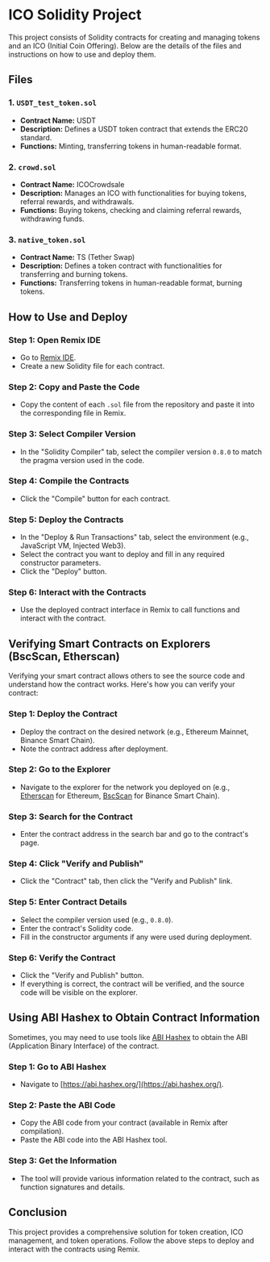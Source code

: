 # ICO Solidity Project

This project consists of Solidity contracts for creating and managing tokens and an ICO (Initial Coin Offering). Below are the details of the files and instructions on how to use and deploy them.

## Files

### 1. `USDT_test_token.sol`
- **Contract Name:** USDT
- **Description:** Defines a USDT token contract that extends the ERC20 standard.
- **Functions:** Minting, transferring tokens in human-readable format.

### 2. `crowd.sol`
- **Contract Name:** ICOCrowdsale
- **Description:** Manages an ICO with functionalities for buying tokens, referral rewards, and withdrawals.
- **Functions:** Buying tokens, checking and claiming referral rewards, withdrawing funds.

### 3. `native_token.sol`
- **Contract Name:** TS (Tether Swap)
- **Description:** Defines a token contract with functionalities for transferring and burning tokens.
- **Functions:** Transferring tokens in human-readable format, burning tokens.

## How to Use and Deploy

### Step 1: Open Remix IDE
- Go to [Remix IDE](https://remix.ethereum.org/).
- Create a new Solidity file for each contract.

### Step 2: Copy and Paste the Code
- Copy the content of each `.sol` file from the repository and paste it into the corresponding file in Remix.

### Step 3: Select Compiler Version
- In the "Solidity Compiler" tab, select the compiler version `0.8.0` to match the pragma version used in the code.

### Step 4: Compile the Contracts
- Click the "Compile" button for each contract.

### Step 5: Deploy the Contracts
- In the "Deploy & Run Transactions" tab, select the environment (e.g., JavaScript VM, Injected Web3).
- Select the contract you want to deploy and fill in any required constructor parameters.
- Click the "Deploy" button.

### Step 6: Interact with the Contracts
- Use the deployed contract interface in Remix to call functions and interact with the contract.


## Verifying Smart Contracts on Explorers (BscScan, Etherscan)

Verifying your smart contract allows others to see the source code and understand how the contract works. Here's how you can verify your contract:

### Step 1: Deploy the Contract
- Deploy the contract on the desired network (e.g., Ethereum Mainnet, Binance Smart Chain).
- Note the contract address after deployment.

### Step 2: Go to the Explorer
- Navigate to the explorer for the network you deployed on (e.g., [Etherscan](https://etherscan.io/) for Ethereum, [BscScan](https://bscscan.com/) for Binance Smart Chain).

### Step 3: Search for the Contract
- Enter the contract address in the search bar and go to the contract's page.

### Step 4: Click "Verify and Publish"
- Click the "Contract" tab, then click the "Verify and Publish" link.

### Step 5: Enter Contract Details
- Select the compiler version used (e.g., `0.8.0`).
- Enter the contract's Solidity code.
- Fill in the constructor arguments if any were used during deployment.

### Step 6: Verify the Contract
- Click the "Verify and Publish" button.
- If everything is correct, the contract will be verified, and the source code will be visible on the explorer.

## Using ABI Hashex to Obtain Contract Information

Sometimes, you may need to use tools like [ABI Hashex](https://abi.hashex.org/) to obtain the ABI (Application Binary Interface) of the contract.

### Step 1: Go to ABI Hashex
- Navigate to [https://abi.hashex.org/](https://abi.hashex.org/).

### Step 2: Paste the ABI Code
- Copy the ABI code from your contract (available in Remix after compilation).
- Paste the ABI code into the ABI Hashex tool.

### Step 3: Get the Information
- The tool will provide various information related to the contract, such as function signatures and details.

## Conclusion

This project provides a comprehensive solution for token creation, ICO management, and token operations. Follow the above steps to deploy and interact with the contracts using Remix.
